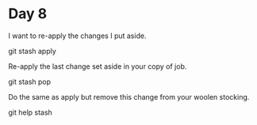 # Day 8

I want to re-apply the changes I put aside.

git stash apply

Re-apply the last change set aside in your copy of
job.

git stash pop

Do the same as apply but remove this change from your woolen stocking.

git help stash
